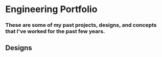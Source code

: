 # Engineering Portfolio
### These are some of my past projects, designs, and concepts that I've worked for the past few years.

## Designs
